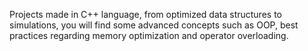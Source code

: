 Projects made in C++ language, from optimized data structures to simulations, you will find some advanced concepts such as OOP, best practices
regarding memory optimization and operator overloading.
